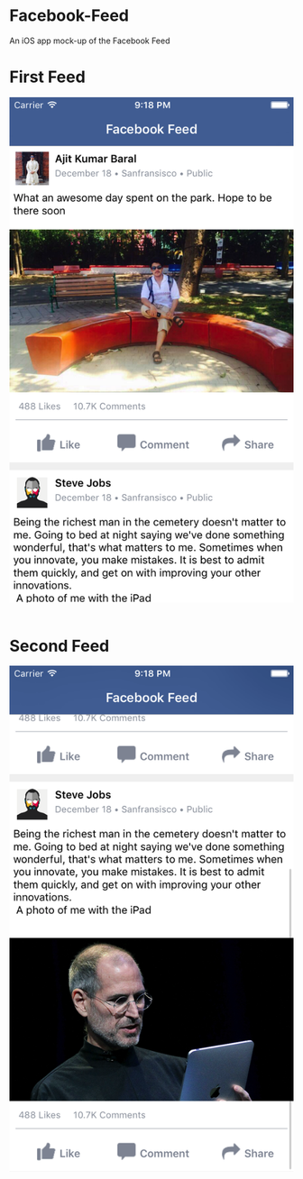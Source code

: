 # Facebook-Feed
An iOS app mock-up of the Facebook Feed
# First Feed
![alt tag](https://github.com/ajitkbaral/Facebook-Feed/blob/master/FacebookFeed/Screenshot/1.png?raw=true)
<br/><br/>
# Second Feed 
![alt tag](https://github.com/ajitkbaral/Facebook-Feed/blob/master/FacebookFeed/Screenshot/2.png?raw=true)
